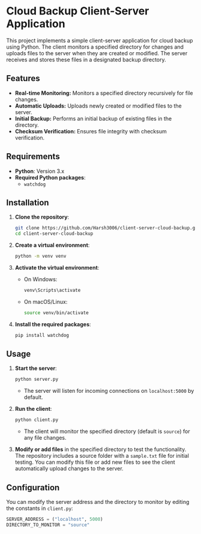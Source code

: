 # Cloud Backup Client-Server Application

This project implements a simple client-server application for cloud backup using Python. The client monitors a specified directory for changes and uploads files to the server when they are created or modified. The server receives and stores these files in a designated backup directory.

## Features

- **Real-time Monitoring:** Monitors a specified directory recursively for file changes.
- **Automatic Uploads:** Uploads newly created or modified files to the server.
- **Initial Backup:** Performs an initial backup of existing files in the directory.
- **Checksum Verification:** Ensures file integrity with checksum verification.

## Requirements

- **Python**: Version 3.x
- **Required Python packages**: 
  - `watchdog`

## Installation

1. **Clone the repository**:
     ```bash
     git clone https://github.com/Harsh3006/client-server-cloud-backup.git
     cd client-server-cloud-backup
     ```
     
2. **Create a virtual environment**:
    ```bash
    python -m venv venv
    ```

3. **Activate the virtual environment**:
    - On Windows:
        ```bash
        venv\Scripts\activate
        ```
    - On macOS/Linux:
        ```bash
        source venv/bin/activate
        ```

4. **Install the required packages**:
    ```bash
    pip install watchdog
    ```

## Usage

1. **Start the server**:
    ```bash
    python server.py
    ```
   - The server will listen for incoming connections on `localhost:5000` by default.

2. **Run the client**:
    ```bash
    python client.py
    ```
   - The client will monitor the specified directory (default is `source`) for any file changes.

3. **Modify or add files** in the specified directory to test the functionality. The repository includes a source folder with a `sample.txt` file for initial testing. You can modify this file or add new files to see the client automatically upload changes to the server.

## Configuration

You can modify the server address and the directory to monitor by editing the constants in `client.py`:
```python
SERVER_ADDRESS = ("localhost", 5000)
DIRECTORY_TO_MONITOR = "source"
